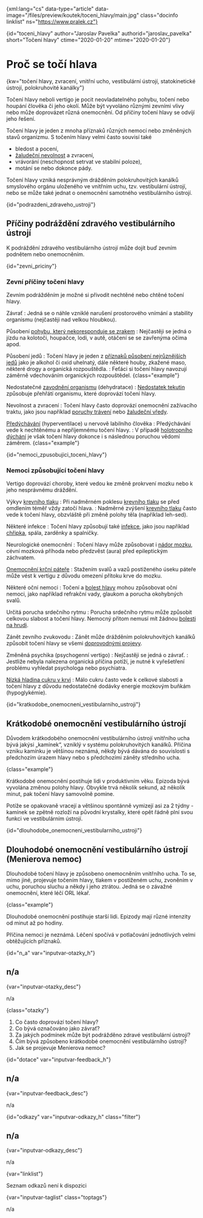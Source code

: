 
{xml:lang="cs" data-type="article" data-image="/files/preview/koutek/toceni_hlavy/main.jpg" class="docinfo linklist" ns="https://www.pralek.cz"}

{id="toceni\_hlavy" author="Jaroslav Pavelka" authorid="jaroslav\_pavelka" short="Točení hlavy" ctime="2020-01-20" mtime="2020-01-20"}

# Proč se točí hlava

{kw="točení hlavy, zvracení, vnitřní ucho, vestibulární ústrojí, statokinetické ústrojí, polokruhovité kanálky"}

Točení hlavy neboli vertigo je pocit neovladatelného pohybu, točení nebo houpání člověka či jeho okolí. Může být vyvoláno různými zevními vlivy nebo může doprovázet různá onemocnění. Od příčiny točení hlavy se odvíjí jeho řešení.

Točení hlavy je jeden z mnoha příznaků různých nemocí nebo změněných stavů organizmu. S točením hlavy velmi často souvisí také

  * bledost a pocení,
  * [žaludeční nevolnost][1] a zvracení,
  * vrávorání (neschopnost setrvat ve stabilní poloze),
  * motání se nebo dokonce pády.

Točení hlavy vzniká nesprávným drážděním polokruhovitých kanálků smyslového orgánu uloženého ve vnitřním uchu, tzv. vestibulární ústrojí, nebo se může také jednat o onemocnění samotného vestibulárního ústrojí.

{id="podrazdeni\_zdraveho\_ustroji"}

## Příčiny podráždění zdravého vestibulárního ústrojí

K podráždění zdravého vestibulárního ústrojí může dojít buď zevním podnětem nebo onemocněním.

{id="zevni_priciny"}

### Zevní příčiny točení hlavy

Zevním podrážděním je možné si přivodit nechtěné nebo chtěné točení hlavy.

Závrať
:   Jedná se o náhle vzniklé narušení prostorového vnímání a stability organismu (nejčastěji nad velkou hloubkou).

Působení [pohybu, který nekoresponduje se zrakem][1]
:   Nejčastěji se jedná o jízdu na kolotoči, houpačce, lodi, v autě, otáčení se se zavřenýma očima apod.

Působení jedů
:   Točení hlavy je jeden z [příznaků působení nejrůznějších jedů][2] jako je alkohol či oxid uhelnatý, dále některé houby, zkažené maso, některé drogy a organická rozpouštědla.
:   Feťáci si točení hlavy navozují záměrně vdechováním organických rozpouštědel. {class="example"}

Nedostatečné [zavodnění organismu][3] (dehydratace)
:   [Nedostatek tekutin][3] způsobuje přehřátí organismu, které doprovází točení hlavy.

Nevolnost a zvracení
:   Točení hlavy často doprovází onemocnění zažívacího traktu, jako jsou například [poruchy trávení][4] nebo [žaludeční vředy][5].

[Předýchávání][6] (hyperventilace) u nervově labilního člověka
:   Předýchávání vede k nechtěnému a nepříjemnému točení hlavy.
:   V případě [holotropního dýchání][7] je však točení hlavy dokonce i s následnou poruchou vědomí záměrem. {class="example"}

{id="nemoci\_zpusobujici\_toceni_hlavy"}

### Nemoci způsobující točení hlavy

Vertigo doprovází choroby, které vedou ke změně prokrvení mozku nebo k jeho nesprávnému dráždění.

Výkyv [krevního tlaku][8]
:   Při nadměrném poklesu [krevního tlaku][8] se před omdlením téměř vždy zatočí hlava.
:   Nadměrné zvýšení [krevního tlaku][8] často vede k točení hlavy, obzvláště při změně polohy těla (například leh-sed).

Některé infekce
:   Točení hlavy způsobují také [infekce][9], jako jsou například [chřipka][10], spála, zarděnky a spalničky.

Neurologické onemocnění
:   Točení hlavy může způsobovat i [nádor mozku][11], cévní mozková příhoda nebo předzvěst (aura) před epileptickým záchvatem.

[Onemocnění krční páteře][12]
:   Stažením svalů a vazů postiženého úseku páteře může vést k vertigu z důvodu omezení přítoku krve do mozku.

Některé oční nemoci
:   Točení a [bolest hlavy][13] mohou způsobovat oční nemoci, jako například refrakční vady, glaukom a porucha okohybných svalů.

Určitá porucha srdečního rytmu
:   Porucha srdečního rytmu může způsobit celkovou slabost a točení hlavy. Nemocný přitom nemusí mít žádnou [bolesti na hrudi][14].

Zánět zevního zvukovodu
:   Zánět může drážděním polokruhovitých kanálků způsobit točení hlavy se všemi [doprovodnými projevy][1].

Změněná psychika (psychogenní vertigo)
:   Nejčastěji se jedná o závrať.
:   Jestliže nebyla nalezena organická příčina potíží, je nutné k vyřešetření problému vyhledat psychologa nebo psychiatra.

[Nízká hladina cukru v krvi][15]
:   Málo cukru často vede k celkové slabosti a točení hlavy z důvodu nedostatečné dodávky energie mozkovým buňkám (hypoglykémie).

{id="kratkodobe\_onemocneni\_vestibularniho_ustroji"}

## Krátkodobé onemocnění vestibulárního ústrojí

Důvodem krátkodobého onemocnění vestibulárního ústrojí vnitřního ucha bývá jakýsi „kamínek“, vzniklý v systému polokruhovitých kanálků. Příčina vzniku kamínku je většinou neznámá, někdy bývá dávána do souvislosti s předchozím úrazem hlavy nebo s předchozími záněty středního ucha.

{class="example"}

Krátkodobé onemocnění postihuje lidi v produktivním věku. Epizoda bývá vyvolána změnou polohy hlavy. Obvykle trvá několik sekund, až několik minut, pak točení hlavy samovolně pomine.

Potíže se opakovaně vracejí a většinou spontánně vymizejí asi za 2 týdny - kamínek se zpětně rozloží na původní krystalky, které opět řádně plní svou funkci ve vestibulárním ústrojí.

{id="dlouhodobe\_onemocneni\_vestibularniho_ustroji"}

## Dlouhodobé onemocnění vestibulárního ústrojí (Menierova nemoc)

Dlouhodobé točení hlavy je způsobeno onemocněním vnitřního ucha. To se, mimo jiné, projevuje točením hlavy, tlakem v postiženém uchu, zvoněním v uchu, poruchou sluchu a někdy i jeho ztrátou. Jedná se o závažné onemocnění, které léčí ORL lékař.

{class="example"}

Dlouhodobé onemocnění postihuje starší lidi. Epizody mají různé intenzity od minut až po hodiny.

Příčina nemoci je neznámá. Léčení spočívá v potlačování jednotlivých velmi obtěžujících příznaků.

{id="n\_a" var="inputvar-otazky\_h"}

## n/a

{var="inputvar-otazky_desc"}

n/a

{class="otazky"}

  1. Co často doprovází točení hlavy?
  2. Co bývá označováno jako závrať?
  3. Za jakých podmínek může být podrážděno zdravé vestibulární ústrojí?
  4. Čím bývá způsobeno krátkodobé onemocnění vestibulárního ústrojí?
  5. Jak se projevuje Menierova nemoc?

{id="dotace" var="inputvar-feedback_h"}

## n/a

{var="inputvar-feedback_desc"}

n/a

{id="odkazy" var="inputvar-odkazy_h" class="filter"}

## n/a

{var="inputvar-odkazy_desc"}

n/a

{var="linklist"}

Seznam odkazů není k dispozici

{var="inputvar-taglist" class="toptags"}

n/a

 [1]: kinetoza
 [2]: tlak_zaludku
 [3]: prijem_tekutin
 [4]: funkcni_poruchy_traveni
 [5]: komplikace_vredu
 [6]: nadmerne_dychani
 [7]: nadmerne_dychani#holotropni_dychani
 [8]: krevni_tlak
 [9]: mikroorganizmy
 [10]: chripka
 [11]: subduralni_hematom
 [12]: bolesti_v_zadech_houser
 [13]: bolest_hlavy_migrena
 [14]: srdecni_infarkt
 [15]: cukrovka


